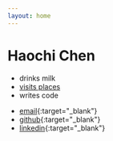 ```yaml
---
layout: home
---
```


Haochi Chen
===========

* drinks milk
* <a href="" ng-click="showCountriesVisited()">visits places</a>
* writes code

<!-- markdown dumb dumb -->

* [email](//google.com/recaptcha/mailhide/d?k=01V26yBdhRi18xeXD582sXyg==&amp;c=lvGgve5tn8yTQZQonV8vRg==){:target="_blank"}
* [github](//github.com/haochi){:target="_blank"}
* [linkedin](//linkedin.com/in/haochi){:target="_blank"}
